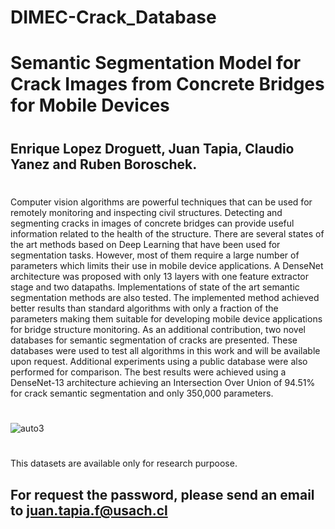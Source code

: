 # DIMEC-Crack_Database
# Semantic Segmentation Model for Crack Images from Concrete Bridges for Mobile Devices
#
## Enrique Lopez Droguett, Juan Tapia, Claudio Yanez and Ruben Boroschek.
#
Computer vision algorithms are powerful techniques that can be used for remotely monitoring and inspecting civil structures. Detecting and segmenting cracks in images of concrete bridges can provide useful information related to the health of the structure. There are several states of the art methods based on Deep Learning that have been used for segmentation tasks. However, most of them require a large number of parameters which limits their use in mobile device applications. 
A DenseNet architecture was proposed with only 13 layers with one feature extractor stage and two datapaths. Implementations of state of the art semantic segmentation methods are also tested. The implemented method achieved better results than standard algorithms with only a fraction of the parameters making them suitable for developing mobile device applications for bridge structure monitoring. As an additional contribution, two novel databases for semantic segmentation of cracks are presented.  These databases were used to test all algorithms in this work and will be available upon request. Additional experiments using a public database were also performed for comparison. The best results were achieved using a DenseNet-13 architecture achieving an Intersection Over Union of 94.51% for crack semantic segmentation and only 350,000 parameters.
#
![auto3](https://user-images.githubusercontent.com/45126159/90991141-fb1a6700-e574-11ea-9518-d742093fa0d9.png)
#
This datasets are available only for research purpoose.
## For request the password, please send an email to juan.tapia.f@usach.cl
